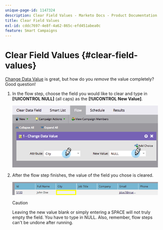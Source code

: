 ```yaml
---
unique-page-id: 1147324
description: Clear Field Values - Marketo Docs - Product Documentation
title: Clear Field Values
exl-id: cddc7697-4e8f-4a62-865c-efd451abea0c
feature: Smart Campaigns
---
```

# Clear Field Values {#clear-field-values}

[Change Data Value](/help/marketo/product-docs/core-marketo-concepts/smart-campaigns/flow-actions/change-data-value.md) is great, but how do you _remove_ the value completely? Good question!

1. In the flow step, choose the field you would like to clear and type in **[!UICONTROL NULL]** (all caps) as the **[!UICONTROL New Value]**.

   ![](assets/clear-field-values-1.png)

1. After the flow step finishes, the value of the field you chose is cleared.

   ![](assets/clear-field-values-2.png)

   >[!CAUTION]
   >
   >Leaving the new value blank or simply entering a SPACE will not truly empty the field. You have to type in NULL. Also, remember, flow steps can't be undone after running.
